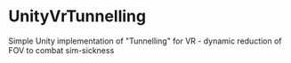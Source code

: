 # UnityVrTunnelling
Simple Unity implementation of "Tunnelling" for VR - dynamic reduction of FOV to combat sim-sickness
